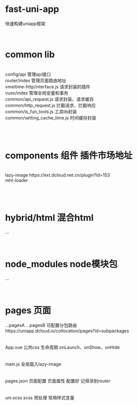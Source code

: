 # fast-uni-app
快速构建uniapp框架
<br/>
<br/>
<br/>
<h1>common lib</h1>
<br/>
config/api 管理api接口<br/>
router/index 管理页面路由地址<br/>
vmeitime-http/interface.js 请求封装的插件<br/>
vuex/index 管理全局变量和事务<br/>
common/api_request.js 请求封装，请求缓存<br/>
common/http_request.js 拦截请求，拦截响应<br/>
common/is_fun_tools.js 工具lib封装<br/>
common/setting_cache_time.js 时间缓存封装<br/>
<br/>
<br/>
<br/>
<h1>components 组件            插件市场地址</h1>
<br/>
lazy-image	              https://ext.dcloud.net.cn/plugin?id=153<br/>
mht-loader<br/>
<br/>
<br/>
<br/>
<h1>hybrid/html 混合html</h1>
...
<br/>
<br/>
<br/>
<h1>node_modules node模块包</h1>
...
<br/>
<br/>
<br/>
<h1>pages 页面</h1>
...pagesA
...pagesB
可配置分包路由 https://uniapp.dcloud.io/collocation/pages?id=subpackages
<br/>
<br/>
<br/>
App.vue
公共css
生命周期 onLaunch、onShow、onHide
<br/>
<br/>
<br/>
main.js
全局载入lazy-image
<br/>
<br/>
<br/>
pages.json
页面配置 页面属性
配置好 记得添到router
<br/>
<br/>
<br/>
uni.scss
scss 预处理 常用样式变量
